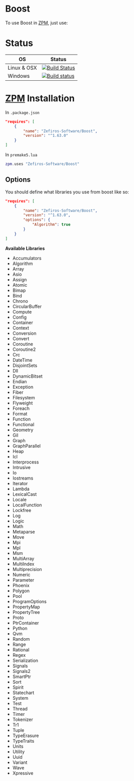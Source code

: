 # Boost
To use Boost in [ZPM](http://zpm.zefiros.eu), just use:

# Status
OS          | Status
----------- | -------
Linux & OSX | [![Build Status](https://travis-ci.org/Zefiros-Software/Boost.svg?branch=master)](https://travis-ci.org/Zefiros-Software/Boost)
Windows     | [![Build status](https://ci.appveyor.com/api/projects/status/jry48qkgq4opd8ux?svg=true)](https://ci.appveyor.com/project/PaulVisscher/boost)

# [ZPM](http://zpm.zefiros.eu) Installation
In `.package.json`
```json
"requires": [
    {
        "name": "Zefiros-Software/Boost",
        "version": "^1.63.0"
    }
]
```

In `premake5.lua`
```lua
zpm.uses "Zefiros-Software/Boost"
```

## Options
You should define what libraries you use from boost like so:

```json
"requires": [
    {
        "name": "Zefiros-Software/Boost",
        "version": "^1.63.0",
        "options": {
            "Algorithm": true
        }
    }
]
```


**Available Libraries**

* Accumulators
* Algorithm
* Array
* Asio
* Assign
* Atomic
* Bimap
* Bind
* Chrono
* CircularBuffer
* Compute
* Config
* Container
* Context
* Conversion
* Convert
* Coroutine
* Coroutine2
* Crc
* DateTime
* DisjointSets
* Dll
* DynamicBitset
* Endian
* Exception
* Fiber
* Filesystem
* Flyweight
* Foreach
* Format
* Function
* Functional
* Geometry
* Gil
* Graph
* GraphParallel
* Heap
* Icl
* Interprocess
* Intrusive
* Io
* Iostreams
* Iterator
* Lambda
* LexicalCast
* Locale
* LocalFunction
* Lockfree
* Log
* Logic
* Math
* Metaparse
* Move
* Mpi
* Mpl
* Msm
* MultiArray
* MultiIndex
* Multiprecision
* Numeric
* Parameter
* Phoenix
* Polygon
* Pool
* ProgramOptions
* PropertyMap
* PropertyTree
* Proto
* PtrContainer
* Python
* Qvm
* Random
* Range
* Rational
* Regex
* Serialization
* Signals
* Signals2
* SmartPtr
* Sort
* Spirit
* Statechart
* System
* Test
* Thread
* Timer
* Tokenizer
* Tr1
* Tuple
* TypeErasure
* TypeTraits
* Units
* Utility
* Uuid
* Variant
* Wave
* Xpressive